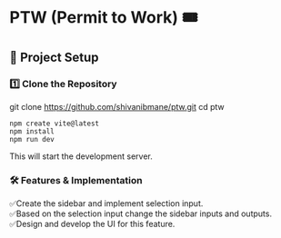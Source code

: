 # PTW (Permit to Work) 🎟️


## 📌 Project Setup

### 1️⃣ Clone the Repository
git clone https://github.com/shivanibmane/ptw.git
cd ptw


```
npm create vite@latest
npm install
npm run dev
```
This will start the development server.

### 🛠️ Features & Implementation

✅Create the sidebar and implement selection input.  
✅Based on the selection input change the sidebar inputs and outputs.  
✅Design and develop the UI for this feature.  